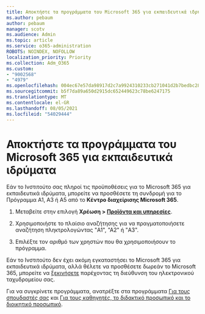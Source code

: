 ```yaml
---
title: Αποκτήστε τα προγράμματα του Microsoft 365 για εκπαιδευτικά ιδρύματα
ms.author: pebaum
author: pebaum
manager: scotv
ms.audience: Admin
ms.topic: article
ms.service: o365-administration
ROBOTS: NOINDEX, NOFOLLOW
localization_priority: Priority
ms.collection: Adm_O365
ms.custom:
- "9002568"
- "4979"
ms.openlocfilehash: 004ec67e57da98917d2c7a9924310233cb271041d2b7bedbc288dc9cbff26385
ms.sourcegitcommit: b5f7da89a650d2915dc652449623c78be6247175
ms.translationtype: MT
ms.contentlocale: el-GR
ms.lasthandoff: 08/05/2021
ms.locfileid: "54029444"
---
```

# <a name="get-the-microsoft-365-education-plans"></a>Αποκτήστε τα προγράμματα του Microsoft 365 για εκπαιδευτικά ιδρύματα

Εάν το Ινστιτούτο σας πληροί τις προϋποθέσεις για το Microsoft 365 για εκπαιδευτικά ιδρύματα, μπορείτε να προσθέσετε τη συνδρομή για το Πρόγραμμα A1, Α3 ή Α5 από το **Κέντρο διαχείρισης Microsoft 365**. 

1. Μεταβείτε στην επιλογή **Χρέωση > [Προϊόντα και υπηρεσίες](https://go.microsoft.com/fwlink/p/?linkid=868433)**.

2. Χρησιμοποιήστε το πλαίσιο αναζήτησης για να πραγματοποιήσετε αναζήτηση πληκτρολογώντας "A1", "A2" ή "A3".

3. Επιλέξτε τον αριθμό των χρηστών που θα χρησιμοποιήσουν το πρόγραμμα.

Εάν το Ινστιτούτο δεν έχει ακόμη εγκαταστήσει το Microsoft 365 για εκπαιδευτικά ιδρύματα, αλλά θέλετε να προσθέσετε δωρεάν το Microsoft 365, μπορείτε να [ξεκινήσετε](https://www.microsoft.com/education/products/office) παρέχοντας τη διεύθυνση του ηλεκτρονικού ταχυδρομείου σας.

 Για να συγκρίνετε προγράμματα, ανατρέξτε στα προγράμματα [Για τους σπουδαστές σας](https://www.microsoft.com/microsoft-365/academic/compare-office-365-education-plans?activetab=tab:primaryr1) και [Για τους καθηγητές, το διδακτικό προσωπικό και το διοικητικό προσωπικό](https://www.microsoft.com/microsoft-365/academic/compare-office-365-education-plans?activetab=tab:primaryr2).
